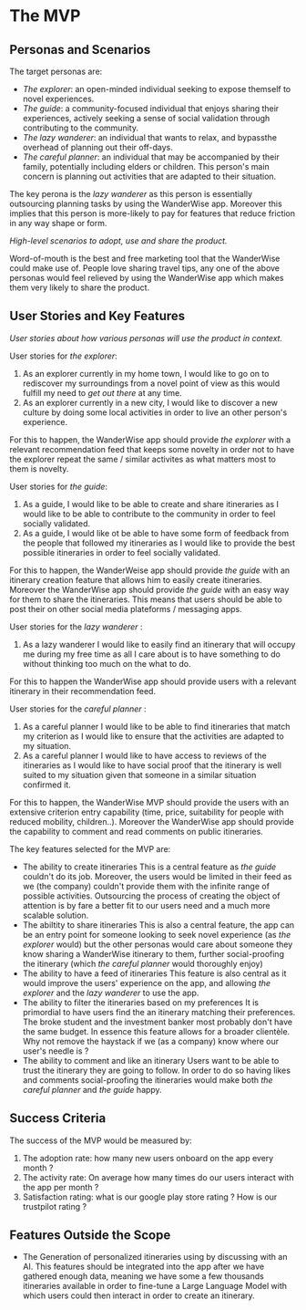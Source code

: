# The MVP

## Personas and Scenarios

The target personas are:

- *The explorer*: an open-minded individual seeking to expose themself to novel experiences.
- *The guide*: a community-focused individual that enjoys sharing their experiences, actively seeking a sense of social validation through contributing to the community.
- *The lazy wanderer*: an individual that wants to relax, and bypassthe overhead of planning out their off-days.
- *The careful planner*: an individual that may be accompanied by their family, potentially including elders or children. This person's main concern is planning out activities that are adapted to their situation.

The key perona is the *lazy wanderer* as this person is essentially outsourcing planning tasks by using the WanderWise app. Moreover this implies that this person is more-likely to pay for features that reduce friction in any way shape or form.

*High-level scenarios to adopt, use and share the product.*

Word-of-mouth is the best and free marketing tool that the WanderWise could make use of. People love sharing travel tips, any one of the above personas would feel relieved by using the WanderWise app which makes them very likely to share the product.

## User Stories and Key Features
*User stories about how various personas will use the product in context.*

User stories for *the explorer*:

1. As an explorer currently in my home town, I would like to go on to rediscover my surroundings from a novel point of view as this would fulfill my need to *get out there* at any time. 
2. As an explorer currently in a new city, I would like to discover a new culture by doing some local activities in order to live an other person's experience.

For this to happen, the WanderWise app should provide *the explorer* with a relevant recommendation feed that keeps some novelty in order not to have the explorer repeat the same / similar activites as what matters most to them is novelty.

User stories for *the guide*:

1. As a guide, I would like to be able to create and share itineraries as I would like to be able to contribute to the community in order to feel socially validated.
2. As a guide, I would like ot be able to have some form of feedback from the people that followed my itineraries as I would like to provide the best possible itineraries in order to feel socially validated.

For this to happen, the WanderWeise app should provide *the guide* with an itinerary creation feature that allows him to easily create itineraries. Moreover the WanderWise app should provide *the guide* with an easy way for them to share the itineraries. This means that users should be able to post their on other social media plateforms / messaging apps.

User stories for the *lazy wanderer* :

1. As a lazy wanderer I would like to easily find an itinerary that will occupy me during my free time as all I care about is to have something to do without thinking too much on the what to do.

For this to happen the WanderWise app should provide users with a relevant itinerary in their recommendation feed. 

User stories for the *careful planner* :

1. As a careful planner I would like to be able to find itineraries that match my criterion as I would like to ensure that the activities are adapted to my situation.
2. As a careful planner I would like to have access to reviews of the itineraries as I would like to have social proof that the itinerary is well suited to my situation given that someone in a similar situation confirmed it.

For this to happen, the WanderWise MVP should provide the users with an extensive criterion entry capability (time, price, suitability for people with reduced mobility, children..).
Moreover the WanderWise app should provide the capability to comment and read comments on public itineraries.

The key features selected for the MVP are:

- The ability to create itineraries
This is a central feature as *the guide* couldn't do its job. Moreover, the users would be limited in their feed as we (the company) couldn't provide them with the infinite range of possible activities. Outsourcing the process of creating the object of attention is by fare a better fit to our users need and a much more scalable solution.
- The abiltity to share itineraries
This is also a central feature, the app can be an entry point for someone looking to seek novel experience (as *the explorer* would) but the other personas would care about someone they know sharing a WanderWise itinerary to them, further social-proofing the itinerary (which *the careful planner* would thoroughly enjoy)
- The ability to have a feed of itineraries
This feature is also central as it would improve the users' experience on the app, and allowing *the explorer* and the *lazy wanderer* to use the app.
- The ability to filter the itineraries based on my preferences
It is primordial to have users find the an itinerary matching their preferences. The broke student and the investment banker most probably don't have the same budget. In essence this feature allows for a broader clientèle. Why not remove the haystack if we (as a company) know where our user's needle is ?
- The ability to comment and like an itinerary
Users want to be able to trust the itinerary they are going to follow. In order to do so having likes and comments social-proofing the itineraries would make both *the careful planner* and *the guide* happy.


## Success Criteria
The success of the MVP would be measured by:

1. The adoption rate: how many new users onboard on the app every month ?
2. The activity rate: On average how many times do our users interact with the app per month ? 
3. Satisfaction rating: what is our google play store rating ? How is our trustpilot rating ?

## Features Outside the Scope
- The Generation of personalized itineraries using by discussing with an AI.
This features should be integrated into the app after we have gathered enough data, meaning we have some a few thousands itineraries available in order to fine-tune a Large Language Model with which users could then interact in order to create an itinerary. 

